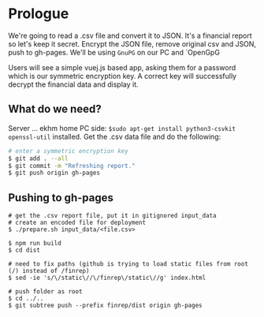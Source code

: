 # Prologue
We're going to read a .csv file and convert it to JSON. 
It's a financial report so let's keep it secret. 
Encrypt the JSON file, remove original csv and JSON, push to gh-pages. 
We'll be using `GnuPG` on our PC and `OpenGpG

Users will see a simple vuej.js based app, asking them for a password which is our symmetric encryption key. 
A correct key will successfully decrypt the financial data and display it. 

## What do we need?
Server ... ekhm home PC side: `$sudo apt-get install python3-csvkit openssl-util` installed. 
Get the .csv data file and do the following: 
```bash
# enter a symmetric encryption key
$ git add . --all
$ git commit -m "Refreshing report."
$ git push origin gh-pages
```

## Pushing to gh-pages
```
# get the .csv report file, put it in gitignored input_data
# create an encoded file for deployment
$ ./prepare.sh input_data/<file.csv>

$ npm run build
$ cd dist

# need to fix paths (github is trying to load static files from root (/) instead of /finrep)
$ sed -ie 's/\/static\//\/finrep\/static\//g' index.html

# push folder as root
$ cd ../..
$ git subtree push --prefix finrep/dist origin gh-pages
```
